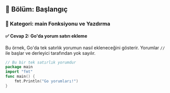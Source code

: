 ## 📘 Bölüm: Başlangıç  
### 🔹 Kategori: main Fonksiyonu ve Yazdırma  
#### ✅ Cevap 2: Go'da yorum satırı ekleme

Bu örnek, Go'da tek satırlık yorumun nasıl ekleneceğini gösterir. Yorumlar `//` ile başlar ve derleyici tarafından yok sayılır.

```go
// Bu bir tek satırlık yorumdur
package main
import "fmt"
func main() {
    fmt.Println("Go yorumları!")
}
```

